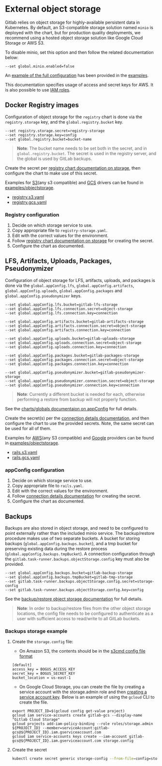 # External object storage

Gitlab relies on object storage for highly-available persistent data in Kubernetes.
By default, an S3-compatible storage solution named `minio` is deployed with the
chart, but for production quality deployments, we recommend using a hosted
object storage solution like Google Cloud Storage or AWS S3.

To disable minio, set this option and then follow the related documentation below:

```
--set global.minio.enabled=false
```

An [example of the full configuration](https://gitlab.com/charts/gitlab/blob/master/examples/values-external-objectstorage.yaml)
has been provided in the [examples](https://gitlab.com/charts/gitlab/tree/master/examples).

This documentation specifies usage of access and secret keys for AWS. It is also possible to use [IAM roles](./aws-iam-roles.md).

## Docker Registry images

Configuration of object storage for the `registry` chart is done via the `registry.storage` key, and the `global.registry.bucket` key.

```
--set registry.storage.secret=registry-storage
--set registry.storage.key=config
--set global.registry.bucket=bucket-name
```

> **Note**: The bucket name needs to be set both in the secret, and in `global.registry.bucket`. The secret is used in the registry server, and
the global is used by GitLab backups.

Create the secret per [registry chart documentation on storage](../../charts/registry/index.md#storage), then configure the chart to make use of this secret.

Examples for [S3][storage-s3](any s3 compatible) and [GCS][storage-gcs] drivers can be found in
[examples/objectstorage](https://gitlab.com/charts/gitlab/tree/master/examples/objectstorage).
- [registry.s3.yaml](https://gitlab.com/charts/gitlab/tree/master/examples/objectstorage/registry.s3.yaml)
- [registry.gcs.yaml](https://gitlab.com/charts/gitlab/tree/master/examples/objectstorage/registry.gcs.yaml)

[storage-s3]: https://docs.docker.com/registry/storage-drivers/s3
[storage-gcs]: https://docs.docker.com/registry/storage-drivers/gcs

### Registry configuration

1. Decide on which storage service to use.
1. Copy appropriate file to `registry-storage.yaml`.
1. Edit with the correct values for the environment.
1. Follow [registry chart documentation on storage](../../charts/registry/index.md#storage) for creating the secret.
1. Configure the chart as documented.

## LFS, Artifacts, Uploads, Packages, Pseudonymizer

Configuration of object storage for LFS, artifacts, uploads, and packages is done
via the `global.appConfig.lfs`, `global.appConfig.artifacts`, `global.appConfig.uploads`,
`global.appConfig.packages` and `global.appConfig.pseudonymizer` keys.

```
--set global.appConfig.lfs.bucket=gitlab-lfs-storage
--set global.appConfig.lfs.connection.secret=object-storage
--set global.appConfig.lfs.connection.key=connection

--set global.appConfig.artifacts.bucket=gitlab-artifacts-storage
--set global.appConfig.artifacts.connection.secret=object-storage
--set global.appConfig.artifacts.connection.key=connection

--set global.appConfig.uploads.bucket=gitlab-uploads-storage
--set global.appConfig.uploads.connection.secret=object-storage
--set global.appConfig.uploads.connection.key=connection

--set global.appConfig.packages.bucket=gitlab-packages-storage
--set global.appConfig.packages.connection.secret=object-storage
--set global.appConfig.packages.connection.key=connection

--set global.appConfig.pseudonymizer.bucket=gitlab-pseudonymizer-storage
--set global.appConfig.pseudonymizer.connection.secret=object-storage
--set global.appConfig.pseudonymizer.connection.key=connection
```

> **Note**: Currently a different bucket is needed for each, otherwise performing a restore from backup will not properly function.

See the [charts/globals documentaion on appConfig](../../charts/globals.md#configure-appconfig-settings) for full details.

Create the secret(s) per the [connection details documentation](../../charts/globals.md#connection), and then configure the chart to use the provided secrets. Note, the same secret can be used for all of them.

Examples for [AWS][fog-aws](any S3 compatible) and [Google][fog-gcs] providers can be found in
[examples/objectstorage](https://gitlab.com/charts/gitlab/tree/master/examples/objectstorage).
- [rails.s3.yaml](https://gitlab.com/charts/gitlab/tree/master/examples/objectstorage/rails.s3.yaml)
- [rails.gcs.yaml](https://gitlab.com/charts/gitlab/tree/master/examples/objectstorage/rails.gcs.yaml)

[fog-aws]: https://fog.io/storage/#using-amazon-s3-and-fog
[fog-gcs]: https://fog.io/storage/#google-cloud-storage

### appConfig configuration

1. Decide on which storage service to use.
1. Copy appropriate file to `rails.yaml`.
1. Edit with the correct values for the environment.
1. Follow [connection details documentation](../../charts/globals.md#connection) for creating the secret.
1. Configure the chart as documented.

## Backups

Backups are also stored in object storage, and need to be configured to point
externally rather than the included minio service. The backup/restore procedure makes
use of two separate buckets. A bucket for storing backups (`global.appConfig.backups.bucket`),
and a tmp bucket for preserving existing data during the restore process (`global.appConfig.backups.tmpBucket`).
A connection configuration through the `gitlab.task-runner.backups.objectStorage.config` key must also be provided.

```
--set global.appConfig.backups.bucket=gitlab-backup-storage
--set global.appConfig.backups.tmpBucket=gitlab-tmp-storage
--set gitlab.task-runner.backups.objectStorage.config.secret=storage-config
--set gitlab.task-runner.backups.objectStorage.config.key=config
```

See the [backup/restore object storage documentation](../../backup-restore/index.md#object-storage) for full details.

> **Note**: In order to backup/restore files from the other object storage locations, the config file needs to be
> configured to authenticate as a user with sufficient access to read/write to all GitLab buckets.

### Backups storage example

1. Create the `storage.config` file:

    * On Amazon S3, the contents should be in the [s3cmd config file format](https://s3tools.org/kb/item14.htm)

    ```
    [default]
    access_key = BOGUS_ACCESS_KEY
    secret_key = BOGUS_SECRET_KEY
    bucket_location = us-east-1
    ```

    * On Google Cloud Storage, you can create the file by creating a service account 
      with the storage.admin role and then 
      [creating a service account key](https://cloud.google.com/iam/docs/creating-managing-service-account-keys#creating_service_account_keys). 
      Below is an example of using the `gcloud` CLI to create the file.

    ```shell
    export PROJECT_ID=$(gcloud config get-value project)
    gcloud iam service-accounts create gitlab-gcs --display-name "Gitlab Cloud Storage"
    gcloud projects add-iam-policy-binding --role roles/storage.admin ${PROJECT_ID} --member=serviceAccount:gitlab-gcs@${PROJECT_ID}.iam.gserviceaccount.com
    gcloud iam service-accounts keys create --iam-account gitlab-gcs@${PROJECT_ID}.iam.gserviceaccount.com storage.config
    ```

1. Create the secret

    ```bash
    kubectl create secret generic storage-config --from-file=config=storage.config
    ```
